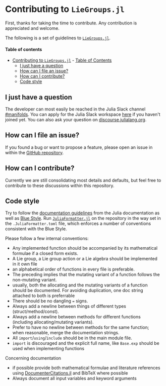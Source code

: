 # Contributing to `LieGroups.jl`

First, thanks for taking the time to contribute.
Any contribution is appreciated and welcome.

The following is a set of guidelines to [`LieGroups.jl`](https://juliamanifolds.github.io/LieGroups.jl/).

#### Table of contents

- [Contributing to `LieGroups.jl`](#Contributing-to-manoptjl)
      - [Table of Contents](#Table-of-Contents)
  - [I just have a question](#I-just-have-a-question)
  - [How can I file an issue?](#How-can-I-file-an-issue)
  - [How can I contribute?](#How-can-I-contribute)
  - [Code style](#Code-style)

## I just have a question

The developer can most easily be reached in the Julia Slack channel [#manifolds](https://julialang.slack.com/archives/CP4QF0K5Z).
You can apply for the Julia Slack workspace [here](https://julialang.org/slack/) if you haven't joined yet.
You can also ask your question on [discourse.julialang.org](https://discourse.julialang.org).

## How can I file an issue?

If you found a bug or want to propose a feature, please open an issue in within the [GitHub repository](https://github.com/JuliaManifolds/LieGroups.jl/issues).

## How can I contribute?

Currently we are still consolidating most details and defaults, but feel free to contribute to these discussions within this repository.

## Code style

Try to follow the [documentation guidelines](https://docs.julialang.org/en/v1/manual/documentation/) from the Julia documentation as well as [Blue Style](https://github.com/invenia/BlueStyle).
Run [`JuliaFormatter.jl`](https://github.com/domluna/JuliaFormatter.jl) on the repository in the way set in the `.JuliaFormatter.toml` file, which enforces a number of conventions consistent with the Blue Style.

Please follow a few internal conventions:

- Any implemented function should be accompanied by its mathematical formulae if a closed form exists.
- A Lie group, a Lie group action or a Lie algebra should be implemented in it own file
- an alphabetical order of functions in every file is preferable.
- The preceding implies that the mutating variant of a function follows the non-mutating variant.
- usually, both the allocating and the mutating variants of a function should be documented. For avoiding duplication, one doc string attached to both is preferrable
- There should be no dangling `=` signs.
- Always add a newline between things of different types (struct/method/const).
- Always add a newline between methods for different functions (including allocating/mutating variants).
- Prefer to have no newline between methods for the same function; when reasonable, merge the documentation strings.
- All `import`/`using`/`include` should be in the main module file.
- `import` is discouraged and the explicit full name, like `Base.exp` should be used when implementing functions

Concerning documentation

- if possible provide both mathematical formulae and literature references using [DocumenterCitations.jl](https://juliadocs.org/DocumenterCitations.jl/stable/) and BibTeX where possible
- Always document all input variables and keyword arguments